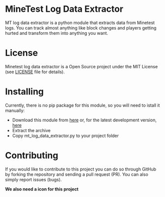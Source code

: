 # MineTest Log Data Extractor
MT log data extractor is a python module that extracts data from Minetest logs. You can track almost anything like block changes and players getting hurted and transform them into anything you want.
# License
Minetest log data extractor is a Open Source project under the MIT License (see [LICENSE](./LICENSE) file for details).
# Installing
Currently, there is no pip package for this module, so you will need to istall it manually:
- Download this module from [here](https://github.com/Miner34dev/Minetest-log-data-extractor/releases) or, for the latest development version, [here](https://github.com/Miner34dev/Minetest-log-data-extractor/archive/refs/heads/main.zip)
- Extract the archive
- Copy mt_log_data_extractor.py to your project folder
# Contributing
If you would like to contribute to this project you can do so through GitHub by forking the repository and sending a pull request (PR). You can also simply report issues (bugs).

**We also need a icon for this project**
